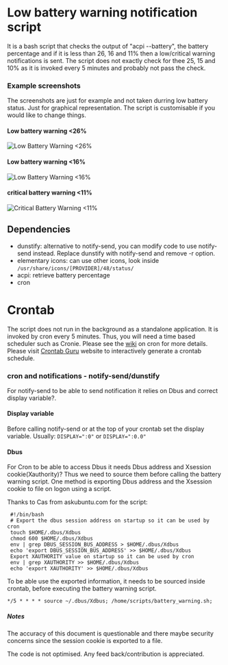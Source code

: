# Low battery warning notification script
It is a bash script that checks the output of "acpi --battery", the battery percentage and if it is less than 26, 16 and 11% then a low/critical warning notifications is sent. The script does not exactly check for thee 25, 15 and 10% as it is invoked every 5 minutes and probably not pass the check. 

### Example screenshots
The screenshots are just for example and not taken durring low battery status. Just for graphical representation. The script is customisable if you would like to change things.

#### Low battery warning <26%
![Low Battery Warning <26%](https://github.com/KHZ-INTL/low_battery_notification_cron/blob/master/warning26.png)
#### Low battery warning <16%
![Low Battery Warning <16%](https://github.com/KHZ-INTL/low_battery_notification_cron/blob/master/warning15.png)
#### critical battery warning <11%
![Critical Battery Warning <11%](https://github.com/KHZ-INTL/low_battery_notification_cron/blob/master/critical10.png)

## Dependencies
- dunstify: alternative to notify-send, you can modify code to use notify-send instead. Replace dunstify with notify-send and remove -r option.
- elementary icons: can use other icons, look inside `/usr/share/icons/[PROVIDER]/48/status/`
- acpi: retrieve battery percentage
- cron


# Crontab
The script does not run in the background as a standalone application. It is invoked by cron every 5 minutes. Thus, you will need a time based scheduler such as Cronie. Please see the <a href="https://wiki.archlinux.org/index.php/Cron">wiki</a> on cron for more details. Please visit <a href="https://crontab.guru" target="_blank">Crontab Guru</a> website to interactively generate a crontab schedule.

### cron and notifications - notify-send/dunstify
For notify-send to be able to send notification it relies on Dbus and correct display variable?.

#### Display variable
Before calling notify-send or at the top of your crontab set the display variable. Usually:
`DISPLAY=":0"` or `DISPLAY=":0.0"`

#### Dbus
For Cron to be able to access Dbus it needs Dbus address and Xsession cookie(Xauthority)? Thus we need to source them before calling the battery warning script. One method is exporting Dbus address and the Xsession cookie to file on logon using a script.

Thanks to Cas from askubuntu.com for the script:

```
 #!/bin/bash
 # Export the dbus session address on startup so it can be used by cron
 touch $HOME/.dbus/Xdbus
 chmod 600 $HOME/.dbus/Xdbus
 env | grep DBUS_SESSION_BUS_ADDRESS > $HOME/.dbus/Xdbus
 echo 'export DBUS_SESSION_BUS_ADDRESS' >> $HOME/.dbus/Xdbus
 Export XAUTHORITY value on startup so it can be used by cron
 env | grep XAUTHORITY >> $HOME/.dbus/Xdbus
 echo 'export XAUTHORITY' >> $HOME/.dbus/Xdbus
 ```

To be able use the exported information, it needs to be sourced inside crontab, before executing the battery warning script.

`*/5 * * * * source ~/.dbus/Xdbus; /home/scripts/battery_warning.sh;`


##### Notes
The accuracy of this document is questionable and there maybe security concerns since the session cookie is exported to a file.

The code is not optimised. Any feed back/contribution is appreciated. 
